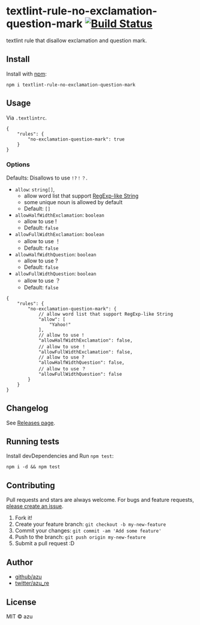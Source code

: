 # textlint-rule-no-exclamation-question-mark [![Build Status](https://travis-ci.org/textlint-rule/textlint-rule-no-exclamation-question-mark.svg?branch=master)](https://travis-ci.org/textlint-rule/textlint-rule-no-exclamation-question-mark)

textlint rule that disallow exclamation and question mark.

## Install

Install with [npm](https://www.npmjs.com/):

    npm i textlint-rule-no-exclamation-question-mark

## Usage

Via `.textlintrc`.

```
{
    "rules": {
        "no-exclamation-question-mark": true
    }
}
```

### Options

Defaults: Disallows to use `!?！？`.

- `allow`: `string[]`,
    - allow word list that support [RegExp-like String](https://github.com/textlint/textlint-filter-rule-allowlist#regexp-like-string)
    - some unique noun is allowed by default
    - Default: `[]`
- `allowHalfWidthExclamation`: `boolean`
    - allow to use !
    - Default: `false`
- `allowFullWidthExclamation`: `boolean`
    - allow to use ！
    - Default: `false`
- `allowHalfWidthQuestion`: `boolean`
    - allow to use ?
    - Default: `false`
- `allowFullWidthQuestion`: `boolean`
    - allow to use ？
    - Default: `false`

```
{
    "rules": {
        "no-exclamation-question-mark": {
            // allow word list that support RegExp-like String
            "allow": [
                "Yahoo!"
            ],
            // allow to use !
            "allowHalfWidthExclamation": false,
            // allow to use ！
            "allowFullWidthExclamation": false,
            // allow to use ?
            "allowHalfWidthQuestion": false,
            // allow to use ？
            "allowFullWidthQuestion": false
        }
    }
}
```


## Changelog

See [Releases page](https://github.com/textlint-rule/textlint-rule-no-exclamation-question-mark/releases).

## Running tests

Install devDependencies and Run `npm test`:

    npm i -d && npm test

## Contributing

Pull requests and stars are always welcome.
For bugs and feature requests, [please create an issue](https://github.com/textlint-rule/textlint-rule-no-exclamation-question-mark/issues).

1. Fork it!
2. Create your feature branch: `git checkout -b my-new-feature`
3. Commit your changes: `git commit -am 'Add some feature'`
4. Push to the branch: `git push origin my-new-feature`
5. Submit a pull request :D

## Author

- [github/azu](https://github.com/azu)
- [twitter/azu_re](http://twitter.com/azu_re)

## License

MIT © azu
